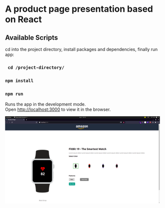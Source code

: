 # A product page presentation based on React

## Available Scripts

cd into the project directory, install packages and dependencies, finally run app:

### ` cd /project-directory/`
### `npm install`
### `npm run`


Runs the app in the development mode.\
Open [http://localhost:3000](http://localhost:3000) to view it in the browser.

![alt text](https://github.com/GeoffreyWN/product-page/blob/main/public/productPage.png?raw=true)

